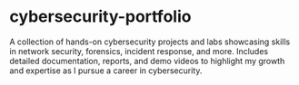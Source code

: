 # cybersecurity-portfolio
A collection of hands-on cybersecurity projects and labs showcasing skills in network security, forensics, incident response, and more. Includes detailed documentation, reports, and demo videos to highlight my growth and expertise as I pursue a career in cybersecurity.
